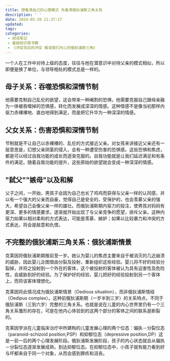 ```yaml
---
title: 想看清自己的心理模式 先看清俄狄浦斯三角关系
description: ' '
date: 2024-05-20 21:37:17
updated:
tags:
categories:
 - 阅读笔记
 - 基础知识类书籍
 - 《冲突背后的冲突 解读我们内心的俄狄浦斯三角》
---
```

一个人在工作中对待上级的态度，往往与他在潜意识中对待父亲的模式相似，所以即便是换了单位，与领导相处的模式总是一样的。

## 母子关系：吞噬恐惧和深情节制

他需要克制自己乱伦的欲望，这会带来一种阉割的恐惧，他需要克服自己跟母亲融为一体被吞噬掉的恐惧感，转化而发展成深深的情感。这种情感不是像当初那样内驱力赤裸裸地、直白地得到满足，而是把它升华为一种深深的情感。

## 父女关系：伤害恐惧和深情节制

节制就是不让自己以赤裸裸的、乱伦的方式接近父亲。对女孩来讲接近父亲还有一层意思是，幻想父亲阴茎的侵入，会有一种遭受伤害的恐惧感。这些恐惧和焦虑，都是可以经过自我功能的成长而逐渐克服的。自我功能就是让我们延迟满足和有条件的满足。随着自我功能的提升，这些原始的欲望就会变成一种深深的情感。

## "弑父""嫉母"以及和解

父子之间，一开始，男孩子会因为自己也长了鸡鸡而获得与父亲一样的认同感，并以有一个强大的父亲而自豪，觉得自己是安全的，受保护的，也会羡慕父亲的强大，希望自己会像父亲一样的雄壮。而俄狄浦斯期内驱力的投注，使男孩对妈妈有更深、更多的情感要求，逐渐就开始出现了与父亲竞争的愿望，排斥父亲。这种内驱力如果以相对柔和的方式表达，可能是羡慕、嫉妒；如果以比较暴力和冲突的方式表达，将会是敌意和仇恨。

## 不完整的俄狄浦斯三角关系：俄狄浦斯情景 

克莱因将俄狄浦斯期推前至一岁。她认为婴儿的焦虑主要来自于被消灭的几近崩溃的威胁，因此婴儿企图借由分裂及投射，重新组织这些经验。婴儿将不好的经验分裂掉，并将之投射到一个外在的客体，这个被投射的客体被认为具有迫害性及危险性，会威胁到好的经验。为了保护好的经验，婴儿把好的经验投射到另一个客体上，而将该客体理想化。

克莱因将此情况成为俄狄浦斯情景（Oedious situation），而非俄狄浦斯情结（Oedipus complex）。这种前俄狄浦斯期（一岁半到三岁）的关系特点，不同于俄狄浦斯（三到六岁）完整的三角关系。也就是说在儿童的内心世界里仍有一个三角关系雏形的存在，可是在他内心体验到的这两个部分的客体之间的联系是断裂的。

克莱因学派在儿童临床治疗中所建构的儿童发展心理的两个位态：偏执－分裂位态（paranoid-schizoid position,PSP）和抑郁位态（depressive position,DP）这是一前一后的两个心理发展阶段。俄狄浦斯发展阶段，孩子的内心状态就会从偏执－分裂位态逐渐发展成熟，到达抑郁位态。在抑郁位态中，小孩子就有能力看到好与坏都来自于同一个对象，从而会感到罪疚和沮丧。